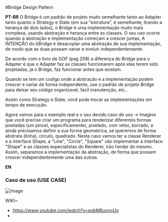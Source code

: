 #Bridge Design Pattern

<strong>PT-BR</strong>
O Bridge é um padrão de projeto muito semelhante tanto ao Adapter tanto quanto o Strategy e State (em sua "estrutura", é semelhante, tirando a herança de dois lados), o Bridge é uma implementação muito mais complexa, usando abstração e herança entre as classes. O seu uso ocorre quando a abstração e implementação começam a crescer juntas, A INTENÇÃO do bBridge é desacoplar uma abstração de sua implementação, de modo que as duas possam variar e evoluir independentemente.

De acordo com o livro de GOF (pag 208) a diferença do Bridge para o Adapter é que o Adapter faz as classes funcionarem após elas terem sido projetadas, já o Bridge, faz funcionar antes que existam.

Quando se tem um codigo onde a abstração e a implementação podem crescer e variar de forma independente, use o padrão de projeto Bridge para deixar seu código organizavel, facil manutenção, etc..

Assim como Strategy e State, você pode trocar as implementações em tempo de execução.

Agora vamos para o exemplo real e o seu devido caso de uso -> Imagine que você precise criar um programa para renderizar diferentes formas pixeladas (um pincel, especificamente), pixelado, com vetor, borrado, e ainda precisamos definir a sua forma geometrica, se queremos de forma abstrata (linha), circulo, quadrado. Neste caso vamos ter a classe Renderer e a interface Shape, a "Line", "Circle", "Square" vão implementar a interface "Shape" e as classes especialistas do Renderer, irão herdar do mesmo. Assim, separamos a implementação da abstração,  de forma que possam crescer independentemente uma das outras.

<strong>EN</strong>


### Caso de uso (USE CASE)
![image](https://user-images.githubusercontent.com/50564121/160040119-fde36e1a-a434-4453-a237-ec92c85802cc.png)


WIKI~ <br>
* https://www.youtube.com/watch?v=eubM6uxnoUo
*